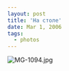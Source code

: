 ```yaml
---
layout: post
title: 'На столе'
date: Mar 1, 2006
tags:
  - photos
---
```




![MG-1094.jpg](upload://MG-1094.jpg)

